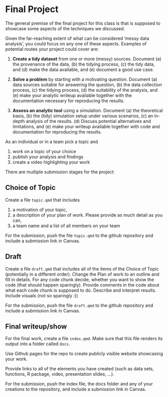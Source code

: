 
<!-- README.md is generated from README.Rmd. Please edit that file -->

# Final Project

The general premise of the final project for this class is that is
supposed to showcase some aspects of the techniques we discussed.

Given the far-reaching extent of what can be considered ‘messy data
analysis’, you could focus on any one of these aspects. Examples of
potential routes your project could cover are:

1.  **Create a tidy dataset** from one or more (messy) sources.
    Document (a) the provenance of the data, (b) the tidying
    process, (c) the tidy data, and (d) make the data available, and (e)
    document a good use case.

2.  **Solve a problem** by starting with a motivating question.
    Document (a) data sources suitable for answering the question, (b)
    the data collection process, (c) the tidying process, (d) the
    suitability of the analysis, and (e) make your analytic writeup
    available together with the documentation necessary for reproducing
    the results.

3.  **Assess an analytic tool** using a simulation. Document (a) the
    theoretical basis, (b) the (tidy) simulation setup under various
    scenarios, (c) an in-depth analysis of the results. (d) Discuss
    potential alternatives and limitations, and (e) make your writeup
    available together with code and documentation for reproducing the
    results.

As an individual or in a team pick a topic and

1.  work on a topic of your choice
2.  publish your analysis and findings
3.  create a video highlighting your work

There are multiple submission stages for the project:

## Choice of Topic

Create a file `topic.qmd` that includes

1.  a motivation of your topic,
2.  a description of your plan of work. Please provide as much detail as
    you can,
3.  a team name and a list of all members on your team

For the submission, push the file `topic.qmd` to the github repository
and include a submission link in Canvas.

## Draft

Create a file `draft.qmd` that includes all of the items of the Choice
of Topic (potentially in a different order). Change the Plan of work to
an outline and fill in details. For any code chunk decide, whether you
want to show the code (that should happen sparingly). Provide comments
in the code about what each code chunk is supposed to do. Describe and
interpret results. Include visuals (not so sparingly :))

For the submission, push the file `draft.qmd` to the github repository
and include a submission link in Canvas.

## Final writeup/show

For the final work, create a file `index.qmd`. Make sure that this file
renders its output into a folder called `docs`.

Use Github pages for the repo to create publicly visible website
showcasing your work.

Provide links to all of the elements you have created (such as data
sets, functions, R package, video, presentation slides, …).

For the submission, push the index file, the docs folder and any of your
creations to the repository, and include a submission link in Canvas.
